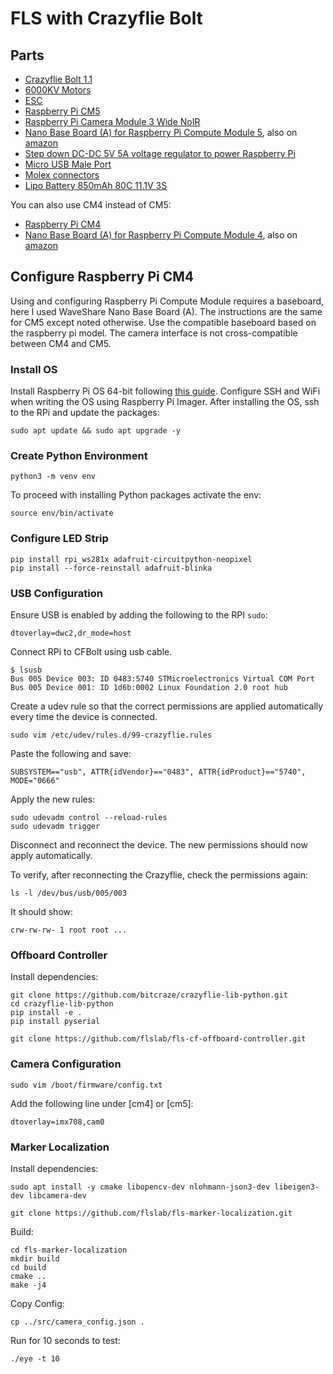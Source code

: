 # FLS with Crazyflie Bolt 

## Parts
- [Crazyflie Bolt 1.1](https://www.bitcraze.io/products/crazyflie-bolt-1-1/)
- [6000KV Motors](https://www.getfpv.com/motors/micro-quad-motors/flywoo-robo-1303-motor-6000kv.html)
- [ESC](https://www.getfpv.com/dys-xsc-20a-blheli-s-esc.html)
- [Raspberry Pi CM5](https://www.raspberrypi.com/products/compute-module-5/?variant=cm5-104032)
- [Raspberry Pi Camera Module 3 Wide NoIR](https://www.pishop.us/product/raspberry-pi-camera-module-3-wide-noir/)
- [Nano Base Board (A) for Raspberry Pi Compute Module 5](https://www.waveshare.com/cm5-nano-a.htm), also on [amazon](https://a.co/d/2dPvVRj)
- [Step down DC-DC 5V 5A voltage regulator to power Raspberry Pi](https://a.co/d/0ukGvxB)
- [Micro USB Male Port](https://a.co/d/9cJU9Qm)
- [Molex connectors](https://a.co/d/1OW0Edu)
- [Lipo Battery 850mAh 80C 11.1V 3S](https://a.co/d/hYqlLo6)

You can also use CM4 instead of CM5:
- [Raspberry Pi CM4](https://a.co/d/buHcjwu)
- [Nano Base Board (A) for Raspberry Pi Compute Module 4](https://www.waveshare.com/cm4-nano-a.htm), also on [amazon](https://a.co/d/gfsPdik)



## Configure Raspberry Pi CM4
Using and configuring Raspberry Pi Compute Module requires a baseboard, here I used WaveShare Nano Base Board (A).
The instructions are the same for CM5 except noted otherwise.
Use the compatible baseboard based on the raspberry pi model. The camera interface is not cross-compatible between CM4 and CM5. 

### Install OS
Install Raspberry Pi OS 64-bit following [this guide](https://www.raspberrypi.com/documentation/computers/compute-module.html#flash-compute-module-emmc).
Configure SSH and WiFi when writing the OS using Raspberry Pi Imager.
After installing the OS, ssh to the RPi and update the packages:
```
sudo apt update && sudo apt upgrade -y
```

### Create Python Environment
```
python3 -m venv env
```

To proceed with installing Python packages activate the env:
```
source env/bin/activate
```

### Configure LED Strip
```
pip install rpi_ws281x adafruit-circuitpython-neopixel
pip install --force-reinstall adafruit-blinka
```

### USB Configuration
Ensure USB is enabled by adding the following to the RPI `sudo`:
```
dtoverlay=dwc2,dr_mode=host
```

Connect RPi to CFBolt using usb cable.
```
$ lsusb
Bus 005 Device 003: ID 0483:5740 STMicroelectronics Virtual COM Port
Bus 005 Device 001: ID 1d6b:0002 Linux Foundation 2.0 root hub
```

Create a udev rule so that the correct permissions are applied automatically every time the device is connected.
```
sudo vim /etc/udev/rules.d/99-crazyflie.rules
```
Paste the following and save:
```
SUBSYSTEM=="usb", ATTR{idVendor}=="0483", ATTR{idProduct}=="5740", MODE="0666"
```
Apply the new rules:
```
sudo udevadm control --reload-rules
sudo udevadm trigger
```
Disconnect and reconnect the device. The new permissions should now apply automatically.

To verify, after reconnecting the Crazyflie, check the permissions again:
```
ls -l /dev/bus/usb/005/003
```
It should show:
```
crw-rw-rw- 1 root root ...
```

### Offboard Controller
Install dependencies:
```
git clone https://github.com/bitcraze/crazyflie-lib-python.git
cd crazyflie-lib-python
pip install -e .
pip install pyserial
```
```
git clone https://github.com/flslab/fls-cf-offboard-controller.git
```

### Camera Configuration
```
sudo vim /boot/firmware/config.txt
```
Add the following line under [cm4] or [cm5]:
```
dtoverlay=imx708,cam0
```


### Marker Localization
Install dependencies:
```
sudo apt install -y cmake libopencv-dev nlohmann-json3-dev libeigen3-dev libcamera-dev
```
```
git clone https://github.com/flslab/fls-marker-localization.git
```

Build:
```
cd fls-marker-localization
mkdir build
cd build
cmake ..
make -j4
```

Copy Config:
```
cp ../src/camera_config.json .
```

Run for 10 seconds to test:
```
./eye -t 10
```
